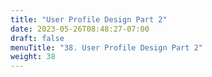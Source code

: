 ```yaml
---
title: "User Profile Design Part 2"
date: 2023-05-26T08:48:27-07:00
draft: false    
menuTitle: "38. User Profile Design Part 2"
weight: 38
---
```


